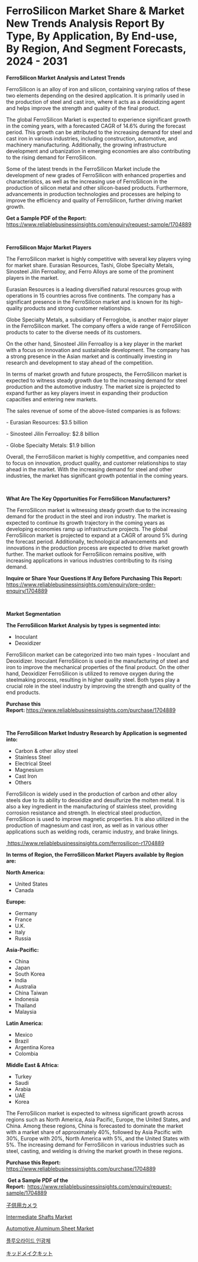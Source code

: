<p><h1>FerroSilicon Market Share & Market New Trends Analysis Report By Type, By Application, By End-use, By Region, And Segment Forecasts, 2024 - 2031</h1></p><p><strong>FerroSilicon Market Analysis and Latest Trends</strong></p>
<p><p>FerroSilicon is an alloy of iron and silicon, containing varying ratios of these two elements depending on the desired application. It is primarily used in the production of steel and cast iron, where it acts as a deoxidizing agent and helps improve the strength and quality of the final product.</p><p>The global FerroSilicon Market is expected to experience significant growth in the coming years, with a forecasted CAGR of 14.6% during the forecast period. This growth can be attributed to the increasing demand for steel and cast iron in various industries, including construction, automotive, and machinery manufacturing. Additionally, the growing infrastructure development and urbanization in emerging economies are also contributing to the rising demand for FerroSilicon.</p><p>Some of the latest trends in the FerroSilicon Market include the development of new grades of FerroSilicon with enhanced properties and characteristics, as well as the increasing use of FerroSilicon in the production of silicon metal and other silicon-based products. Furthermore, advancements in production technologies and processes are helping to improve the efficiency and quality of FerroSilicon, further driving market growth.</p></p>
<p><strong>Get a Sample PDF of the Report:&nbsp;</strong> <a href="https://www.reliablebusinessinsights.com/enquiry/request-sample/1704889">https://www.reliablebusinessinsights.com/enquiry/request-sample/1704889</a></p>
<p>&nbsp;</p>
<p><strong>FerroSilicon Major Market Players</strong></p>
<p><p>The FerroSilicon market is highly competitive with several key players vying for market share. Eurasian Resources, Tashi, Globe Specialty Metals, Sinosteel Jilin Ferroalloy, and Ferro Alloys are some of the prominent players in the market. </p><p>Eurasian Resources is a leading diversified natural resources group with operations in 15 countries across five continents. The company has a significant presence in the FerroSilicon market and is known for its high-quality products and strong customer relationships. </p><p>Globe Specialty Metals, a subsidiary of Ferroglobe, is another major player in the FerroSilicon market. The company offers a wide range of FerroSilicon products to cater to the diverse needs of its customers.</p><p>On the other hand, Sinosteel Jilin Ferroalloy is a key player in the market with a focus on innovation and sustainable development. The company has a strong presence in the Asian market and is continually investing in research and development to stay ahead of the competition.</p><p>In terms of market growth and future prospects, the FerroSilicon market is expected to witness steady growth due to the increasing demand for steel production and the automotive industry. The market size is projected to expand further as key players invest in expanding their production capacities and entering new markets.</p><p>The sales revenue of some of the above-listed companies is as follows:</p><p>- Eurasian Resources: $3.5 billion</p><p>- Sinosteel Jilin Ferroalloy: $2.8 billion</p><p>- Globe Specialty Metals: $1.9 billion</p><p>Overall, the FerroSilicon market is highly competitive, and companies need to focus on innovation, product quality, and customer relationships to stay ahead in the market. With the increasing demand for steel and other industries, the market has significant growth potential in the coming years.</p></p>
<p>&nbsp;</p>
<p><strong>What Are The Key Opportunities For FerroSilicon Manufacturers?</strong></p>
<p><p>The FerroSilicon market is witnessing steady growth due to the increasing demand for the product in the steel and iron industry. The market is expected to continue its growth trajectory in the coming years as developing economies ramp up infrastructure projects. The global FerroSilicon market is projected to expand at a CAGR of around 5% during the forecast period. Additionally, technological advancements and innovations in the production process are expected to drive market growth further. The market outlook for FerroSilicon remains positive, with increasing applications in various industries contributing to its rising demand.</p></p>
<p><strong>Inquire or Share Your Questions If Any Before Purchasing This Report:</strong> <a href="https://www.reliablebusinessinsights.com/enquiry/pre-order-enquiry/1704889">https://www.reliablebusinessinsights.com/enquiry/pre-order-enquiry/1704889</a></p>
<p>&nbsp;</p>
<p><strong>Market Segmentation</strong></p>
<p><strong>The FerroSilicon Market Analysis by types is segmented into:</strong></p>
<p><ul><li>Inoculant</li><li>Deoxidizer</li></ul></p>
<p><p>FerroSilicon market can be categorized into two main types - Inoculant and Deoxidizer. Inoculant FerroSilicon is used in the manufacturing of steel and iron to improve the mechanical properties of the final product. On the other hand, Deoxidizer FerroSilicon is utilized to remove oxygen during the steelmaking process, resulting in higher quality steel. Both types play a crucial role in the steel industry by improving the strength and quality of the end products.</p></p>
<p><strong>Purchase this Report:&nbsp;</strong><a href="https://www.reliablebusinessinsights.com/purchase/1704889">https://www.reliablebusinessinsights.com/purchase/1704889</a></p>
<p>&nbsp;</p>
<p><strong>The FerroSilicon Market Industry Research by Application is segmented into:</strong></p>
<p><ul><li>Carbon & other alloy steel</li><li>Stainless Steel</li><li>Electrical Steel</li><li>Magnesium</li><li>Cast Iron</li><li>Others</li></ul></p>
<p><p>FerroSilicon is widely used in the production of carbon and other alloy steels due to its ability to deoxidize and desulfurize the molten metal. It is also a key ingredient in the manufacturing of stainless steel, providing corrosion resistance and strength. In electrical steel production, FerroSilicon is used to improve magnetic properties. It is also utilized in the production of magnesium and cast iron, as well as in various other applications such as welding rods, ceramic industry, and brake linings.</p></p>
<p><a href="https://www.reliablebusinessinsights.com/ferrosilicon-r1704889">&nbsp;https://www.reliablebusinessinsights.com/ferrosilicon-r1704889</a></p>
<p><strong>In terms of Region, the FerroSilicon Market Players available by Region are:</strong></p>
<p>
    <p> <strong> North America: </strong>
        <ul>
            <li>United States</li>
            <li>Canada</li>
        </ul>
        </p> 
    <p> <strong> Europe: </strong>
        <ul>
            <li>Germany</li>
            <li>France</li>
            <li>U.K.</li>
            <li>Italy</li>
            <li>Russia</li>
        </ul>
        </p> 
    <p> <strong> Asia-Pacific: </strong>
        <ul>
            <li>China</li>
            <li>Japan</li>
            <li>South Korea</li>
            <li>India</li>
            <li>Australia</li>
            <li>China Taiwan</li>
            <li>Indonesia</li>
            <li>Thailand</li>
            <li>Malaysia</li>
        </ul>
        </p> 
    <p> <strong> Latin America: </strong>
        <ul>
            <li>Mexico</li>
            <li>Brazil</li>
            <li>Argentina Korea</li>
            <li>Colombia</li>
        </ul>
        </p> 
    <p> <strong> Middle East & Africa: </strong>
        <ul>
            <li>Turkey</li>
            <li>Saudi</li>
            <li>Arabia</li>
            <li>UAE</li>
            <li>Korea</li>
        </ul>
    </p>
    </p>
<p><p>The FerroSilicon market is expected to witness significant growth across regions such as North America, Asia Pacific, Europe, the United States, and China. Among these regions, China is forecasted to dominate the market with a market share of approximately 40%, followed by Asia Pacific with 30%, Europe with 20%, North America with 5%, and the United States with 5%. The increasing demand for FerroSilicon in various industries such as steel, casting, and welding is driving the market growth in these regions.</p></p>
<p><strong>Purchase this Report: </strong><a href="https://www.reliablebusinessinsights.com/purchase/1704889">https://www.reliablebusinessinsights.com/purchase/1704889</a></p>
<p>&nbsp;<strong>Get a Sample PDF of the Report:&nbsp;&nbsp;</strong><a href="https://www.reliablebusinessinsights.com/enquiry/request-sample/1704889">https://www.reliablebusinessinsights.com/enquiry/request-sample/1704889</a></p>
<p><strong></strong></p>
<p><p><a href="https://github.com/tubbs463/Market-Research-Report-List-1/blob/main/6184893129253.md">子供用カメラ</a></p><p><a href="https://github.com/GroverBarry/Market-Research-Report-List-5/blob/main/intermediate-shafts-market.md">Intermediate Shafts Market</a></p><p><a href="https://github.com/lylyparadise/Market-Research-Report-List-3/blob/main/automotive-aluminum-sheet-market.md">Automotive Aluminum Sheet Market</a></p><p><a href="https://github.com/vseigx30c9a1j/Market-Research-Report-List-2/blob/main/8691880116709.md">플루오라이드 인광체</a></p><p><a href="https://github.com/decker5351/Market-Research-Report-List-1/blob/main/5521377129252.md">キッドメイクキット</a></p></p>